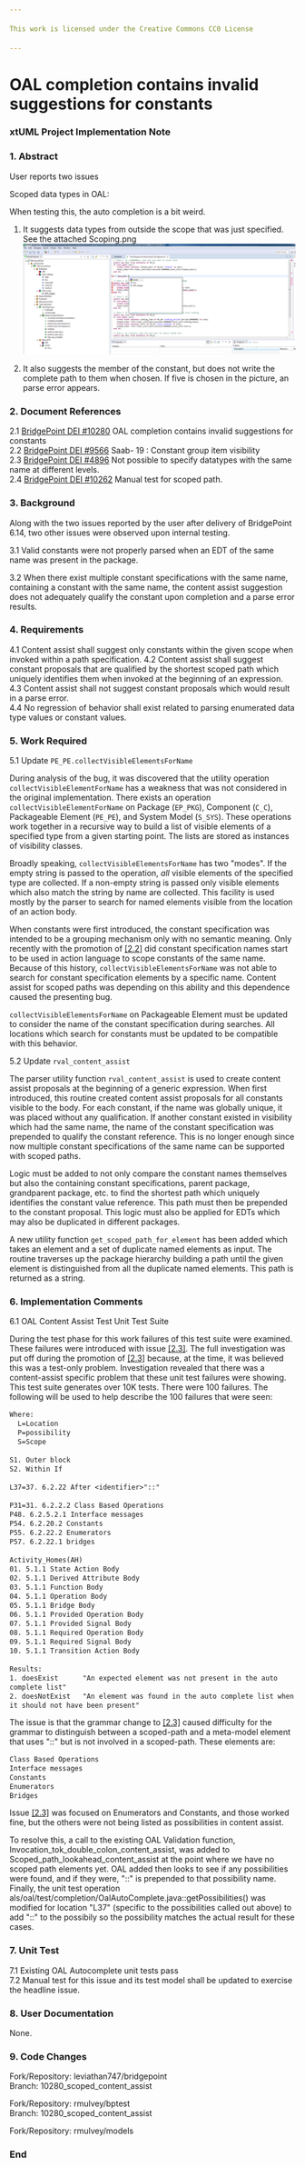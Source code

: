 ```yaml
---

This work is licensed under the Creative Commons CC0 License

---
```


# OAL completion contains invalid suggestions for constants
### xtUML Project Implementation Note

### 1. Abstract

User reports two issues

Scoped data types in OAL:

When testing this, the auto completion is a bit weird.

1. It suggests data types from outside the scope that was just specified. See
the attached Scoping.png
![Scoping.png](Scoping.png)

2. It also suggests the member of the constant, but does not write the complete
path to them when chosen. If five is chosen in the picture, an parse error
appears.

### 2. Document References

<a id="2.1"></a>2.1 [BridgePoint DEI #10280](https://support.onefact.net/issues/10280) OAL completion contains invalid suggestions for constants  
<a id="2.2"></a>2.2 [BridgePoint DEI #9566](https://support.onefact.net/issues/9566) Saab- 19 : Constant group item visibility  
<a id="2.3"></a>2.3 [BridgePoint DEI #4896](https://support.onefact.net/issues/4896) Not possible to specify datatypes with the same name at different levels.  
<a id="2.4"></a>2.4 [BridgePoint DEI #10262](https://support.onefact.net/issues/10262) Manual test for scoped path.  

### 3. Background

Along with the two issues reported by the user after delivery of BridgePoint
6.14, two other issues were observed upon internal testing.

3.1 Valid constants were not properly parsed when an EDT of the same name was
present in the package.

3.2 When there exist multiple constant specifications with the same name,
containing a constant with the same name, the content assist suggestion does not
adequately qualify the constant upon completion and a parse error results.

### 4. Requirements

4.1 Content assist shall suggest only constants within the given scope when
invoked within a path specification.
4.2 Content assist shall suggest constant proposals that are qualified by the
shortest scoped path which uniquely identifies them when invoked at the
beginning of an expression.  
4.3 Content assist shall not suggest constant proposals which would result in a
parse error.  
4.4 No regression of behavior shall exist related to parsing enumerated data
type values or constant values.  

### 5. Work Required

5.1 Update `PE_PE.collectVisibleElementsForName`

During analysis of the bug, it was discovered that the utility operation
`collectVisibleElementForName` has a weakness that was not considered in the
original implementation. There exists an operation
`collectVisibleElementForName` on Package (`EP_PKG`), Component (`C_C`),
Packageable Element (`PE_PE`), and System Model (`S_SYS`). These operations
work together in a recursive way to build a list of visible elements of a
specified type from a given starting point. The lists are stored as instances of
visibility classes.

Broadly speaking, `collectVisibleElementsForName` has two "modes". If the empty
string is passed to the operation, _all_ visible elements of the specified type
are collected. If a non-empty string is passed only visible elements which also
match the string by name are collected. This facility is used mostly by the
parser to search for named elements visible from the location of an action body.

When constants were first introduced, the constant specification was intended to
be a grouping mechanism only with no semantic meaning. Only recently with the
promotion of [[2.2]](#2.2) did constant specification names start to be used in
action language to scope constants of the same name. Because of this history,
`collectVisibleElementsForName` was not able to search for constant
specification elements by a specific name. Content assist for scoped paths was
depending on this ability and this dependence caused the presenting bug.

`collectVisibleElementsForName` on Packageable Element must be updated to
consider the name of the constant specification during searches. All locations
which search for constants must be updated to be compatible with this behavior.

5.2 Update `rval_content_assist`

The parser utility function `rval_content_assist` is used to create content
assist proposals at the beginning of a generic expression. When first
introduced, this routine created content assist proposals for all constants
visible to the body. For each constant, if the name was globally unique, it was
placed without any qualification. If another constant existed in visibility
which had the same name, the name of the constant specification was prepended to
qualify the constant reference. This is no longer enough since now multiple
constant specifications of the same name can be supported with scoped paths.

Logic must be added to not only compare the constant names themselves but also
the containing constant specifications, parent package, grandparent package,
etc. to find the shortest path which uniquely identifies the constant value
reference. This path must then be prepended to the constant proposal. This logic
must also be applied for EDTs which may also be duplicated in different
packages.

A new utility function `get_scoped_path_for_element` has been added which takes
an element and a set of duplicate named elements as input. The routine traverses
up the package hierarchy building a path until the given element is
distinguished from all the duplicate named elements. This path is returned as a
string.

### 6. Implementation Comments

6.1 OAL Content Assist Test Unit Test Suite  

During the test phase for this work failures of this test suite were examined. 
These failures were introduced with issue [[2.3]](#2.3). The full investigation was put 
off during the promotion of [[2.3]](#2.3) because, at the time, it was believed this was
a test-only problem. Investigation revealed that there was a content-assist specific
problem that these unit test failures were showing. This test suite generates over 10K
tests. There were 100 failures.  The following will be used to help describe the 
100 failures that were seen:  

```
Where:
  L=Location
  P=possibility
  S=Scope
  
S1. Outer block
S2. Within If

L37=37. 6.2.22 After <identifier>"::"

P31=31. 6.2.2.2 Class Based Operations
P48. 6.2.5.2.1 Interface messages
P54. 6.2.20.2 Constants
P55. 6.2.22.2 Enumerators
P57. 6.2.22.1 bridges

Activity_Homes(AH)
01. 5.1.1 State Action Body
02. 5.1.1 Derived Attribute Body
03. 5.1.1 Function Body
04. 5.1.1 Operation Body
05. 5.1.1 Bridge Body
06. 5.1.1 Provided Operation Body
07. 5.1.1 Provided Signal Body
08. 5.1.1 Required Operation Body
09. 5.1.1 Required Signal Body
10. 5.1.1 Transition Action Body

Results:
1. doesExist      "An expected element was not present in the auto complete list"
2. doesNotExist   "An element was found in the auto complete list when it should not have been present"
```

The issue is that the grammar change to [[2.3]](#2.3) caused difficulty for the grammar to distinguish
between a scoped-path and a meta-model element that uses "::" but is not involved in a scoped-path. These
elements are:
```
Class Based Operations
Interface messages
Constants
Enumerators
Bridges
```

Issue [[2.3]](#2.3) was focused on Enumerators and Constants, and those worked fine, but the others were
not being listed as possibilities in content assist.  

To resolve this, a call to the existing OAL Validation function, Invocation_tok_double_colon_content_assist, 
was added to Scoped_path_lookahead_content_assist at the point where we have no scoped path elements yet. OAL
added then looks to see if any possibilities were found, and if they were, "::" is prepended to that 
possibility name. Finally, the unit test operation als/oal/test/completion/OalAutoComplete.java::getPossibilities()
was modified for location "L37" (specific to the possibilities called out above) to add "::" to the possibily so the
possibility matches the actual result for these cases.



### 7. Unit Test

7.1 Existing OAL Autocomplete unit tests pass  
7.2 Manual test for this issue and its test model shall be updated to exercise the headline issue.  

### 8. User Documentation

None.

### 9. Code Changes

Fork/Repository: leviathan747/bridgepoint  
Branch: 10280_scoped_content_assist  

Fork/Repository: rmulvey/bptest  
Branch: 10280_scoped_content_assist  

Fork/Repository: rmulvey/models  

### End

